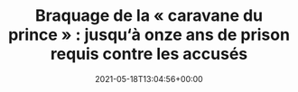 ---
isIndex: false
title: "Braquage de la « caravane du prince » : jusqu‘à onze ans de prison requis contre les accusés"
date: 2021-05-18T13:04:56+00:00
publications_concerned:
  - joseph-hazan
  - sophie-rey-gascon
press:
  title: Le Parisien
  url: https://www.leparisien.fr/faits-divers/braquage-de-la-caravane-du-prince-jusqua-onze-ans-de-prison-requis-contre-les-accuses-18-05-2021-TOSUS3WX3JB2ZOYEFQIQCPIX2M.php
---